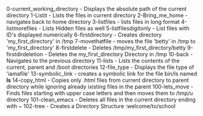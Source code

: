 0-current_working_directory - Displays the absolute path of the current directory
1-Listit - Lists the files in current directory
2-Bring_me_home - navigates back to home directory
3-listfiles - lists files in long format
4-listmorefiles - Lists Hidden files as well
5-listfilesdigitonly - List files with ID's displayed numerically
6-firstdirectory - Creates directory 'my_first_directory' in /tmp
7-movethatfile - moves the file 'betty' in /tmp to 'my_first_directory'
8-firstdelete - Deletes /tmp/my_first_directory/betty
9-firstdirdeletion - Deletes the my_first_directory Directory in /tmp
10-back - Navigates to the previous directory
11-lists - Lists the contents of the current, parent and /boot directories
12-file_type - Displays the file type of 'iamafile'
13-symbolic_link - creates a symbolic link for the file bin/ls named __ls__
14-copy_html - Copies only .html files from current directory to parent directory while ignoring already ixisting files in the parent
100-lets_move - Finds files starting with upper case letters and then moves them to /tmp/u directory
101-clean_emacs - Deletes all files in the current directory ending with ~
102-tree - Creates a Directory Structure :welcome/to/school
